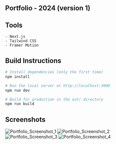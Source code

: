 ## Portfolio - 2024 (version 1)

## Tools

    - Next.js
    - Tailwind CSS
    - Framer Motion

## Build Instructions
```bash
# Install dependencies (only the first time)
npm install

# Run the local server at http://localhost:3000
npm run dev

# Build for production in the out/ directory
npm run build
```

## Screenshots

![Portfolio_Screenshot_1](https://github.com/sdulal123/portfolio/assets/86375908/6f878d25-d698-4f6c-a3a6-d7f82b56ae14)
![Portfolio_Screenshot_2](https://github.com/sdulal123/portfolio/assets/86375908/f3f4f9cc-10d8-484b-ae41-bcbb767d3fdc)
![Portfolio_Screenshot_3](https://github.com/sdulal123/portfolio/assets/86375908/b23f3137-9b0e-4fa8-9e5d-c54df576bd79)
![Portfolio_Screenshot_4](https://github.com/sdulal123/portfolio/assets/86375908/4dc987b7-7757-478e-bd5f-e3f8fd2259f3)

